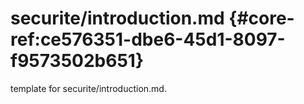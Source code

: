 # securite/introduction.md  {#core-ref:ce576351-dbe6-45d1-8097-f9573502b651}
 
<span class="fixme template"> template for securite/introduction.md.</span>
